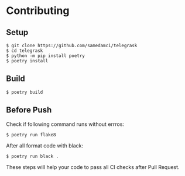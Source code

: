 # Contributing

## Setup

```shell
$ git clone https://github.com/samedamci/telegrask
$ cd telegrask
$ python -m pip install poetry
$ poetry install
```

## Build

```shell
$ poetry build
```

## Before Push

Check if following command runs without errros:

```shell
$ poetry run flake8
```

After all format code with black:

```shell
$ poetry run black .
```

These steps will help your code to pass all CI checks after Pull Request.
